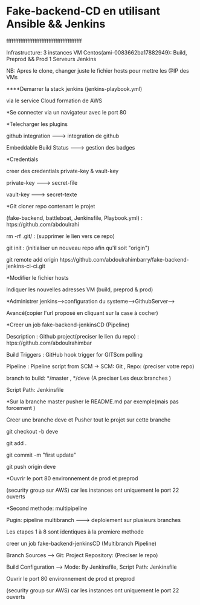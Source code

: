# Fake-backend-CD en utilisant Ansible && Jenkins

fffffffffffffffffffffffffffffffffffffffffff

Infrastructure: 3 instances VM Centos(ami-0083662ba17882949): Build, Preprod && Prod
1 Serveurs Jenkins

NB: Apres le clone, changer juste le fichier hosts pour mettre les @IP des VMs

****Demarrer la stack jenkins (jenkins-playbook.yml)

via le service Cloud formation de AWS

*Se connecter via un navigateur avec le port 80

*Telecharger les plugins

github integration ---> integration de github

Embeddable Build Status ---> gestion des badges

*Credentials

creer des credentials private-key & vault-key

private-key ---> secret-file

vault-key ---> secret-texte

*Git cloner repo contenant le projet

(fake-backend, battleboat, Jenkinsfile, Playbook.yml) : htps://github.com/abdoulrahi

rm -rf .git/ : (supprimer le lien vers ce repo)

git init : (initialiser un nouveau repo afin qu'il soit "origin")

git remote add origin htps://github.com/abdoulrahimbarry/fake-backend-jenkins-ci-ci.git

*Modifier le fichier hosts

Indiquer les nouvelles adresses VM (build, preprod & prod)

*Administrer jenkins-->configuration du systeme-->GithubServer-->

Avancé(copier l'url proposé en cliquant sur la case à cocher)

*Creer un job fake-backend-jenkinsCD (Pipeline)

Description : Github project(preciser le lien du repo) : htps://github.com/abdoulrahimbar

Build Triggers : GitHub hook trigger for GITScm polling

Pipeline : Pipeline script from SCM -> SCM: Git , Repo: (preciser votre repo)

branch to build: */master , */deve (A preciser Les deux branches )

Script Path: Jenkinsfile

*Sur la branche master pusher le README.md par exemple(mais pas forcement )

Creer une branche deve et Pusher tout le projet sur cette branche

git checkout -b deve

git add .

git commit -m "first update"

git push origin deve

*Ouvrir le port 80 environnement de prod et preprod

(security group sur AWS) car les instances ont uniquement le port 22 ouverts

*Second methode: multipipeline

Pugin: pipeline multibranch ---> deploiement sur plusieurs branches

Les etapes  1 à 8 sont identiques à la premiere methode

creer un job fake-backend-jenkinsCD (Multibranch Pipeline)

Branch Sources --> Git: Project Repository: (Preciser le repo)

Build Configuration --> Mode: By Jenkinsfile, Script Path: Jenkinsfile

Ouvrir le port 80 environnement de prod et preprod

(security group sur AWS) car les instances ont uniquement le port 22 ouverts

